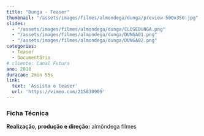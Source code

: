 ```yaml
---
title: "Dunga - Teaser"
thumbnail: "/assets/images/filmes/almondega/dunga/preview-500x350.jpg"
slides:
  - "/assets/images/filmes/almondega/dunga/CLOSEDUNGA.png"
  - "/assets/images/filmes/almondega/dunga/DUNGA01.png"
  - "/assets/images/filmes/almondega/dunga/DUNGA02.png"
categories:
  - Teaser
  - Documentário
# cliente: Canal Futura
ano: 2018
duracao: 2min 55s
link:
  text: 'Assista o teaser'
  url: 'https://vimeo.com/215830909'
---
```


### Ficha Técnica
**Realização, produção e direção:** almôndega filmes
